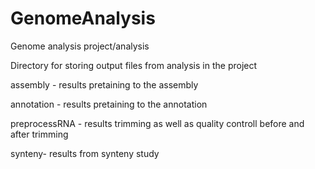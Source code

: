 # GenomeAnalysis
Genome analysis project/analysis

Directory for storing output files from analysis in the project

assembly - results pretaining to the assembly

annotation - results pretaining to the annotation

preprocessRNA - results trimming as well as quality controll before and after trimming

synteny- results from synteny study

